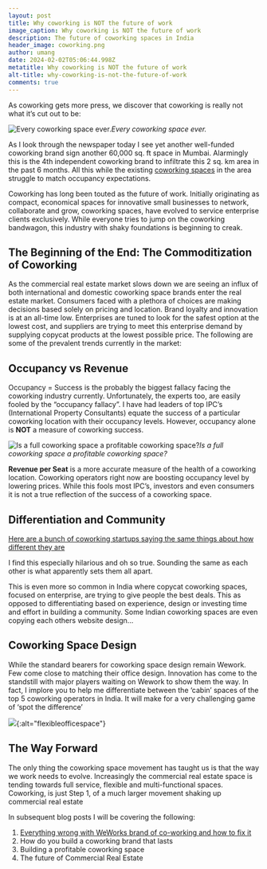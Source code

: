 ```yaml
---
layout: post
title: Why coworking is NOT the future of work
image_caption: Why coworking is NOT the future of work
description: The future of coworking spaces in India
header_image: coworking.png
author: umang
date: 2024-02-02T05:06:44.998Z
metatitle: Why coworking is NOT the future of work
alt-title: why-coworking-is-not-the-future-of-work
comments: true
---
```

As coworking gets more press, we discover that coworking is really not what it’s cut out to be:

![Every coworking space ever.](https://cdn-images-1.medium.com/max/2048/0*nsrA5S5qEA2U76PH.jpg)*Every coworking space ever.*

As I look through the newspaper today I see yet another well-funded coworking brand sign another 60,000 sq. ft space in Mumbai. Alarmingly this is the 4th independent coworking brand to infiltrate this 2 sq. km area in the past 6 months. All this while the existing [coworking spaces](https://www.of10.in/) in the area struggle to match occupancy expectations.

Coworking has long been touted as the future of work. Initially originating as compact, economical spaces for innovative small businesses to network, collaborate and grow, coworking spaces, have evolved to service enterprise clients exclusively. While everyone tries to jump on the coworking bandwagon, this industry with shaky foundations is beginning to creak.

## The Beginning of the End: The Commoditization of Coworking

As the commercial real estate market slows down we are seeing an influx of both international and domestic coworking space brands enter the real estate market. Consumers faced with a plethora of choices are making decisions based solely on pricing and location. Brand loyalty and innovation is at an all-time low. Enterprises are tuned to look for the safest option at the lowest cost, and suppliers are trying to meet this enterprise demand by supplying copycat products at the lowest possible price. The following are some of the prevalent trends currently in the market:

## Occupancy vs Revenue

Occupancy = Success is the probably the biggest fallacy facing the coworking industry currently. Unfortunately, the experts too, are easily fooled by the “occupancy fallacy”. I have had leaders of top IPC’s (International Property Consultants) equate the success of a particular coworking location with their occupancy levels. However, occupancy alone is **NOT** a measure of coworking success.

![Is a full coworking space a profitable coworking space?](https://cdn-images-1.medium.com/max/2048/0*PbisvXlFqKUUEchB.jpg)*Is a full coworking space a profitable coworking space?*

**Revenue per Seat** is a more accurate measure of the health of a coworking location. Coworking operators right now are boosting occupancy level by lowering prices. While this fools most IPC’s, investors and even consumers it is not a true reflection of the success of a coworking space.

## Differentiation and Community

[Here are a bunch of coworking startups saying the same things about how different they are](https://www.fastcompany.com/90199742/here-are-a-bunch-of-co-work-startups-saying-the-same-things-about-how-different-they-are)

I find this especially hilarious and oh so true. Sounding the same as each other is what apparently sets them all apart.

This is even more so common in India where copycat coworking spaces, focused on enterprise, are trying to give people the best deals. This as opposed to differentiating based on experience, design or investing time and effort in building a community. Some Indian coworking spaces are even copying each others website design…

## Coworking Space Design

While the standard bearers for coworking space design remain Wework. Few come close to matching their office design. Innovation has come to the standstill with major players waiting on Wework to show them the way. In fact, I implore you to help me differentiate between the ‘cabin’ spaces of the top 5 coworking operators in India. It will make for a very challenging game of ‘spot the difference’

![](https://cdn-images-1.medium.com/max/2160/0*vWNPW9d-d25V8fNW.jpg){:alt="flexibleofficespace"}

## The Way Forward

The only thing the coworking space movement has taught us is that the way we work needs to evolve. Increasingly the commercial real estate space is tending towards full service, flexible and multi-functional spaces. Coworking, is just Step 1, of a much larger movement shaking up commercial real estate

In subsequent blog posts I will be covering the following:

1. [Everything wrong with WeWorks brand of co-working and how to fix it](https://medium.com/@usood12/everything-wrong-with-weworks-brand-of-coworking-and-how-to-fix-it-809cb1b41c08)
2. How do you build a coworking brand that lasts
3. Building a profitable coworking space
4. The future of Commercial Real Estate